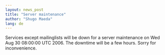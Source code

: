 ```yaml
---
layout: news_post
title: "Server maintenance"
author: "Shugo Maeda"
lang: de
---
```


Services except mailinglists will be down for a server maintenance on
Wed Aug 30 08:00:00 UTC 2006. The downtime will be a few hours. Sorry
for inconvenience.
